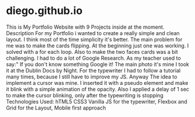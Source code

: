 # diego.github.io

This is My Portfolio Website with 9 Projects inside at the moment.
Description
For my Portfolio i wanted to create a really simple and clean layout.
I think most of the time simplicity it's better.
The main problem for me was to make the cards flipping. At the beginning just one was working. I solved with a for each loop.
Also to make the two faces cards was a bit challenging. I had to do a lot of Google Research. As my teacher used to say:" If you don't know something Google it!
The main photo it's mine I took it at the Dublin Docs by Night.
For the typewriter I had to follow a tutorial many times, because I still have to improve my JS.
Anyway The idea to implement a cursor was mine.
I inserted it with a pseudo element and make it blink with a simple animation of the opacity.
Also I applied a delay of 1 sec to make the cursor blinking, only after the typewriting is stopping
Technologies Used:
hTML5 CSS3 Vanilla JS for the typewriter, Flexbox and Grid for the Layout, Mobile first approach
